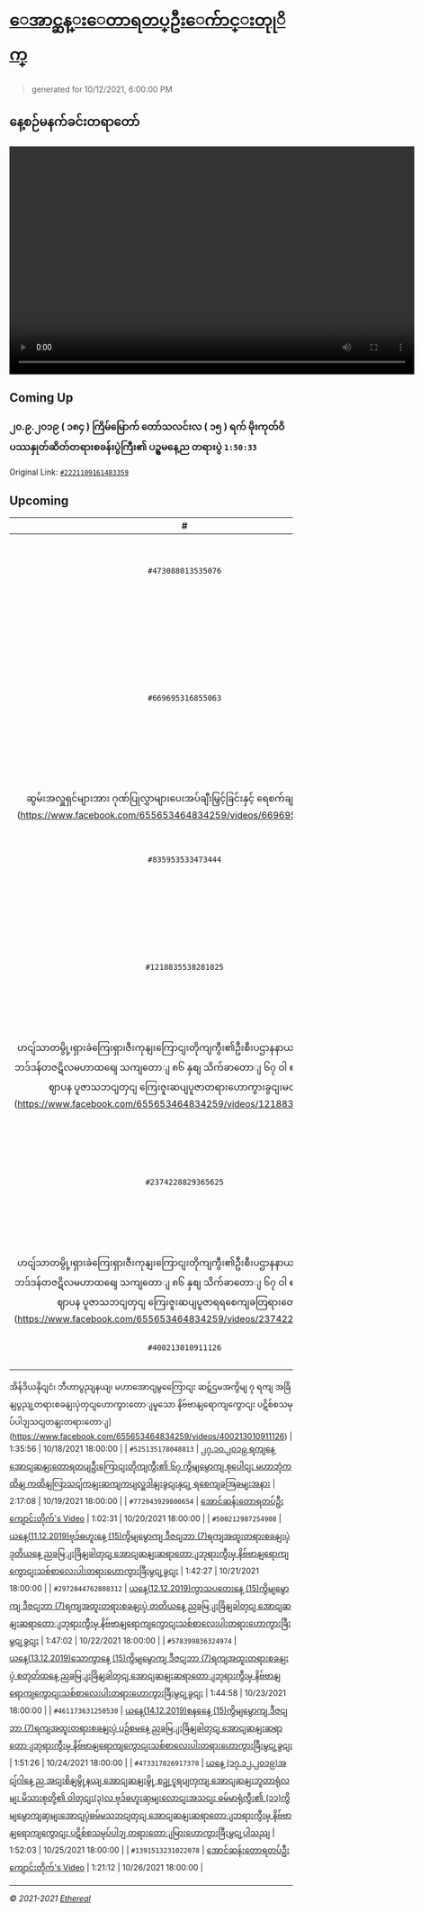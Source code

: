 # [ေအာင္ဆန္းေတာရတပ္ဦးေက်ာင္းတုုိက္](https://www.facebook.com/655653464834259)

> generated for 10/12/2021, 6:00:00 PM

## နေ့စဉ်မနက်ခင်းတရာတော်

<video type="video/mp4" src="https://storage.googleapis.com/mogok-aungsan.appspot.com/public/dhamma/videos/output.mp4" width="720" height="405" preload="auto" controls></video>

## Coming Up

### ၂၀.၉.၂၀၁၉ ( ၁၈၄ ) ကြိမ်မြောက် တော်သလင်းလ ( ၁၅ ) ရက် မိုးကုတ်ဝိပဿနှုတ်ဆိတ်တရားစခန်းပွဲကြီး၏ ပဥ္စမနေ့ည တရားပွဲ `1:50:33`

Original Link: [`#2221109161483359`](https://www.facebook.com/655653464834259/videos/2221109161483359)

## Upcoming

| # | Title | Duration | Date |
|:-----:|:------|---------:|-------------:|
| `#473088013535076` | [အောင်ဆန်းတောရတပ်ဦးကျောင်းတိုက်'s Video](https://www.facebook.com/655653464834259/videos/473088013535076) | 1:52:03 | 10/13/2021 18:00:00 |
| `#669695316855063` | [(၁၈၄) ကြိမ်မြောက် တော်သလင်းလ (၁၅) ရက်အထူးတရားအားထုတ်ပူဇော်ပွဲကြီး၏အောင်မြင်စွာပြီးမြောက်ခြင်း
 ဆွမ်းအလှူရှင်များအား ဂုဏ်ပြုလွှာများပေးအပ်ချီးမြှင့်ခြင်းနှင့် ရေစက်ချအလှူမင်္ဂလာ](https://www.facebook.com/655653464834259/videos/669695316855063) | 1:15:46 | 10/14/2021 18:00:00 |
| `#835953533473444` | [အောင်ဆန်းတောရတပ်ဦးကျောင်းတိုက်'s Video](https://www.facebook.com/655653464834259/videos/835953533473444) | 1:29:00 | 10/15/2021 18:00:00 |
| `#1218835538281025` | [၄.၁.၂၀၁၉ ရကျနေ့ည အောငျဆနျးဆရာတောျဘုရားကွီးသညျ ငယျဆရားရငျးဖွစျတောျမူသော
ဟငျ်သာတမွို့၊ရှားခဲကြေးရှာ၊ဇီးကုနျးကြောငျးတိုကျကွီး၏ဦးစီးပဌာနနာယကဆရာတောျ ဘဒ်ဒန်တဇဋိလမဟာထရျေ သကျတောျ ၈၆ နှစျ သိက်ခာတောျ ၆၇ ဝါ ၏ အန်တိမအဂ်ဂိဈာပန ပူဇာသဘငျတှငျ ကြေးဇူးဆပျပူဇာတရားဟောကွားခွငျးမငျ်ဂလာ](https://www.facebook.com/655653464834259/videos/1218835538281025) | 2:31:22 | 10/16/2021 18:00:00 |
| `#2374228829365625` | [၅.၁.၂၀၁၉ ရကျနေ့ အောငျဆနျးဆရာတောျဘုရားကွီးသညျ ငယျဆရားရငျးဖွစျတောျမူသော
ဟငျ်သာတမွို့၊ရှားခဲကြေးရှာ၊ဇီးကုနျးကြောငျးတိုကျကွီး၏ဦးစီးပဌာနနာယကဆရာတောျ ဘဒ်ဒန်တဇဋိလမဟာထရျေ သကျတောျ ၈၆ နှစျ သိက်ခာတောျ ၆၇ ဝါ ၏ အန်တိမအဂ်ဂိဈာပန ပူဇာသဘငျတှငျ ကြေးဇူးဆပျပူဇာရရစေကျခတြရားတောျ](https://www.facebook.com/655653464834259/videos/2374228829365625) | 34:39 | 10/17/2021 18:00:00 |
| `#400213010911126` | [၁၄.၁၀.၂၀၁၃ခုနစျ
အိန်ဒိယနိုငျငံ၊ ဘီဟာပွညျနယျ၊ မဟာအောငျမွကြေောငျး 
ဆဋ်ဌမအကွိမျ ၇ ရကျ အခြိနျပွညျ့တရားစခနျးပှဲတှငျဟောကွားတောျမူသော နိဗ်ဗာနျရောကျကွောငျး ပဋိစ်စသမုပ်ပါဒျသငျတနျးတရားတောျ](https://www.facebook.com/655653464834259/videos/400213010911126) | 1:35:56 | 10/18/2021 18:00:00 |
| `#525135178048813` | [၂၇.၁၀.၂၀၁၉ ရကျနေ့ အောငျဆနျးတောရတပျဦးကြောငျးတိုကျကွီး၏ ၆၇ ကွိမျမွောကျ စုပေါငျး မဟာဘုံကထိနျ ကထိနျလြာသငျ်ကနျးဆကျကပျလှူဒါနျးခွငျးနှငျ့ ရစေကျခအြခမျးအနား](https://www.facebook.com/655653464834259/videos/525135178048813) | 2:17:08 | 10/19/2021 18:00:00 |
| `#772943929800654` | [အောင်ဆန်းတောရတပ်ဦးကျောင်းတိုက်'s Video](https://www.facebook.com/655653464834259/videos/772943929800654) | 1:02:31 | 10/20/2021 18:00:00 |
| `#500212987254908` | [ယနေ့(11.12.2019)ဗုဒ်ဓဟူးနေ့
(15)ကွိမျမွောကျ ဒီဇငျဘာ (7)ရကျအထူးတရားစခနျးပှဲ ဒုတိယနေ့ ညခမြျးခြိနျခါတှငျ
အောငျဆနျးဆရာတောျဘုရားကွီးမှ နိဗ်ဗာနျရောကျကွောငျးသစ်စာလေးပါးတရားဟောကွားခြီးမွငျ့ခွငျး](https://www.facebook.com/655653464834259/videos/500212987254908) | 1:42:27 | 10/21/2021 18:00:00 |
| `#2972044762808312` | [ယနေ့(12.12.2019)ကွာသပတေးနေ့
(15)ကွိမျမွောကျ ဒီဇငျဘာ (7)ရကျအထူးတရားစခနျးပှဲ တတိယနေ့ ညခမြျးခြိနျခါတှငျ
အောငျဆနျးဆရာတောျဘုရားကွီးမှ နိဗ်ဗာနျရောကျကွောငျးသစ်စာလေးပါးတရားဟောကွားခြီးမွငျ့ခွငျး](https://www.facebook.com/655653464834259/videos/2972044762808312) | 1:47:02 | 10/22/2021 18:00:00 |
| `#578399836324974` | [ယနေ့(13.12.2019)သောကွာနေ့
(15)ကွိမျမွောကျ ဒီဇငျဘာ (7)ရကျအထူးတရားစခနျးပှဲ စတုတ်ထနေ့ ညခမြျးခြိနျခါတှငျ
အောငျဆနျးဆရာတောျဘုရားကွီးမှ နိဗ်ဗာနျရောကျကွောငျးသစ်စာလေးပါးတရားဟောကွားခြီးမွငျ့ခွငျး](https://www.facebook.com/655653464834259/videos/578399836324974) | 1:44:58 | 10/23/2021 18:00:00 |
| `#461173631250530` | [ယနေ့(14.12.2019)စနနေေ့
(15)ကွိမျမွောကျ ဒီဇငျဘာ (7)ရကျအထူးတရားစခနျးပှဲ ပဉ်စမနေ့ ညခမြျးခြိနျခါတှငျ
အောငျဆနျးဆရာတောျဘုရားကွီးမှ နိဗ်ဗာနျရောကျကွောငျးသစ်စာလေးပါးတရားဟောကွားခြီးမွငျ့ခွငျး](https://www.facebook.com/655653464834259/videos/461173631250530) | 1:51:26 | 10/24/2021 18:00:00 |
| `#473317826917378` | [ယနေ့ (၁၇.၁၂.၂၀၁၉)အငျ်ဂါနေ့ ည
အငျးစိနျမွို့နယျ အောငျဆနျးမွို့ စဥျ့ငူရပျကှကျ အောငျဆနျးဘူတာရုံလမျး မိသားစုတို့၏ ဝါတှငျး(၃)လ ဗုဒ်ဓဟူးဆှမျးလောငျးအသငျး ဓမ်မာရုံကွီး၏ (၁၁)ကွိမျမွောကျဆှမျးအောငျပှဲဓမ်မသဘငျတှငျ အောငျဆနျးဆရာတောျဘရားကွီးမှ နိဗ်ဗာနျရောကျကွောငျး ပဋိစ်စသမုပ်ပါဒျ တရားတောျမြားဟောကွားခြီးမွှငျ့ပါသညျ](https://www.facebook.com/655653464834259/videos/473317826917378) | 1:52:03 | 10/25/2021 18:00:00 |
| `#1391513231022078` | [အောင်ဆန်းတောရတပ်ဦးကျောင်းတိုက်'s Video](https://www.facebook.com/655653464834259/videos/1391513231022078) | 1:21:12 | 10/26/2021 18:00:00 |

---

_&copy; 2021-2021 [Ethereal](https://github.com/etherealtech)_